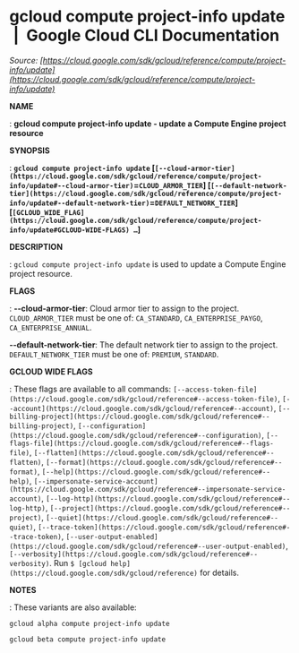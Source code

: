 # gcloud compute project-info update  |  Google Cloud CLI Documentation

*Source: [https://cloud.google.com/sdk/gcloud/reference/compute/project-info/update](https://cloud.google.com/sdk/gcloud/reference/compute/project-info/update)*

**NAME**

: **gcloud compute project-info update - update a Compute Engine project resource**

**SYNOPSIS**

: **`gcloud compute project-info update` [`[--cloud-armor-tier](https://cloud.google.com/sdk/gcloud/reference/compute/project-info/update#--cloud-armor-tier)`=`CLOUD_ARMOR_TIER`] [`[--default-network-tier](https://cloud.google.com/sdk/gcloud/reference/compute/project-info/update#--default-network-tier)`=`DEFAULT_NETWORK_TIER`] [`[GCLOUD_WIDE_FLAG](https://cloud.google.com/sdk/gcloud/reference/compute/project-info/update#GCLOUD-WIDE-FLAGS) …`]**

**DESCRIPTION**

: `gcloud compute project-info update` is used to update a Compute
Engine project resource.

**FLAGS**

: **--cloud-armor-tier**:
Cloud armor tier to assign to the project.
`CLOUD_ARMOR_TIER` must be one of:
`CA_STANDARD`, `CA_ENTERPRISE_PAYGO`,
`CA_ENTERPRISE_ANNUAL`.

**--default-network-tier**:
The default network tier to assign to the project.
`DEFAULT_NETWORK_TIER` must be one of:
`PREMIUM`, `STANDARD`.

**GCLOUD WIDE FLAGS**

: These flags are available to all commands: `[--access-token-file](https://cloud.google.com/sdk/gcloud/reference#--access-token-file)`,
`[--account](https://cloud.google.com/sdk/gcloud/reference#--account)`, `[--billing-project](https://cloud.google.com/sdk/gcloud/reference#--billing-project)`,
`[--configuration](https://cloud.google.com/sdk/gcloud/reference#--configuration)`,
`[--flags-file](https://cloud.google.com/sdk/gcloud/reference#--flags-file)`,
`[--flatten](https://cloud.google.com/sdk/gcloud/reference#--flatten)`, `[--format](https://cloud.google.com/sdk/gcloud/reference#--format)`, `[--help](https://cloud.google.com/sdk/gcloud/reference#--help)`, `[--impersonate-service-account](https://cloud.google.com/sdk/gcloud/reference#--impersonate-service-account)`,
`[--log-http](https://cloud.google.com/sdk/gcloud/reference#--log-http)`,
`[--project](https://cloud.google.com/sdk/gcloud/reference#--project)`, `[--quiet](https://cloud.google.com/sdk/gcloud/reference#--quiet)`, `[--trace-token](https://cloud.google.com/sdk/gcloud/reference#--trace-token)`, `[--user-output-enabled](https://cloud.google.com/sdk/gcloud/reference#--user-output-enabled)`,
`[--verbosity](https://cloud.google.com/sdk/gcloud/reference#--verbosity)`.
Run `$ [gcloud help](https://cloud.google.com/sdk/gcloud/reference)` for details.

**NOTES**

: These variants are also available:

```
gcloud alpha compute project-info update
```

```
gcloud beta compute project-info update
```